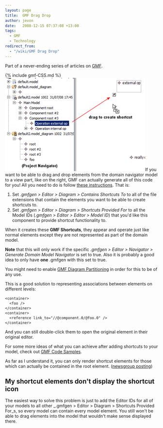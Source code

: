 ```yaml
---
layout: page
title:  GMF Drag Drop
author: jevon
date:   2008-12-15 07:37:08 +13:00
tags:
  - GMF
  - Technology
redirect_from:
  - "/wiki/GMF Drag Drop"
---
```


Part of a never-ending series of articles on [GMF](GMF.md).

{% include gmf-CSS.md %}<img src="/img/gmf/drag-drop.png" class="gmf">If you want to be able to drag and drop elements from the domain navigator model to a view part, like on the right, GMF can actually generate all of this code for you! All you need to do is follow <a href="http://www.eclipse.org/newsportal/article.php?id=14391&group=eclipse.modeling.gmf#14391">these instructions</a>. That is:

1. Set _.gmfgen > Editor > Diagram > Contains Shortcuts To_ to all of the file extensions that contain the elements you want to be able to create shortcuts to.
1. Set _.gmfgen > Editor > Diagram > Shortcuts Provided For_ to all the Model IDs (_.gmfgen > Editor > Editor > Model ID_) that you'd like this component to provide shortcut functionality to.

When it creates these **GMF Shortcuts**, they appear and operate just like normal elements except they are not represented as part of the domain model. 

**Note** that this will only work if the specific _.gmfgen > Editor > Navigator > Generate Domain Model Navigator_ is set to true. Also it is probably a good idea to only have **one** .gmfgen with this set to true.

You might need to enable [GMF Diagram Partitioning](GMF_Diagram_Partitioning.md) in order for this to be of any use.

This is a good solution to representing associations between elements on different levels:

```
<container>
  <foo />
</container>
<container>
  <reference link_to="//@component.0/@foo.0" />
</container>
```

And you can still double-click them to open the original element in their original editor.

For some more ideas of what you can achieve after adding shortcuts to your model, check out [GMF Code Samples](GMF_Code_Samples.md).

As far as I understand it, you can only render shortcut elements for those which can actually be contained in the root element. (<a href="http://www.eclipse.org/newsportal/article.php?id=15226&group=eclipse.modeling.gmf#15226">newsgroup posting</a>)

## My shortcut elements don't display the shortcut icon
The easiest way to solve this problem is just to add the Editor IDs for all of your models to all other _.gmfgen > Editor > Diagram > Shortcuts Provided For_s, so every model can contain every model element. You still won't be able to drag elements into the model that wouldn't make sense displayed there.
